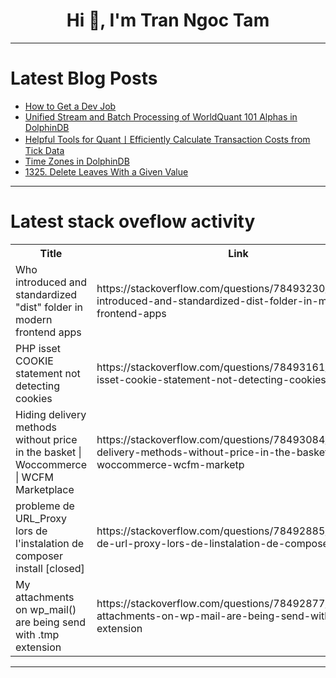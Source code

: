 <h1 align="center">Hi 👋, I'm Tran Ngoc Tam</h1>

---

# Latest Blog Posts 
<!-- BLOG-POST-LIST:START -->
- [How to Get a Dev Job](https://dev.to/thekarlesi/how-to-get-a-dev-job-3806)
- [Unified Stream and Batch Processing of WorldQuant 101 Alphas in DolphinDB](https://dev.to/dolphindb/unified-stream-and-batch-processing-of-worldquant-101-alphas-in-dolphindb-3def)
- [Helpful Tools for Quant丨Efficiently Calculate Transaction Costs from Tick Data](https://dev.to/dolphindb/helpful-tools-for-quantgun-efficiently-calculate-transaction-costs-from-tick-data-58h4)
- [Time Zones in DolphinDB](https://dev.to/dolphindb/time-zones-in-dolphindb-4fe)
- [1325. Delete Leaves With a Given Value](https://dev.to/karleb/1325-delete-leaves-with-a-given-value-4fc1)
<!-- BLOG-POST-LIST:END -->

---

# Latest stack oveflow activity
<table>
  <tr><th>Title</th><th>Link</th></tr>
  <!-- STACKOVERFLOW:START --><tr><td>Who introduced and standardized &quot;dist&quot; folder in modern frontend apps</td><td>https://stackoverflow.com/questions/78493230/who-introduced-and-standardized-dist-folder-in-modern-frontend-apps</td></tr><tr><td>PHP isset COOKIE statement not detecting cookies</td><td>https://stackoverflow.com/questions/78493161/php-isset-cookie-statement-not-detecting-cookies</td></tr><tr><td>Hiding delivery methods without price in the basket | Woccommerce | WCFM Marketplace</td><td>https://stackoverflow.com/questions/78493084/hiding-delivery-methods-without-price-in-the-basket-woccommerce-wcfm-marketp</td></tr><tr><td>probleme de URL_Proxy lors de l&#39;instalation de composer install [closed]</td><td>https://stackoverflow.com/questions/78492885/probleme-de-url-proxy-lors-de-linstalation-de-composer-install</td></tr><tr><td>My attachments on wp_mail&lpar;&rpar; are being send with .tmp extension</td><td>https://stackoverflow.com/questions/78492877/my-attachments-on-wp-mail-are-being-send-with-tmp-extension</td></tr><!-- STACKOVERFLOW:END -->
</table>

---



